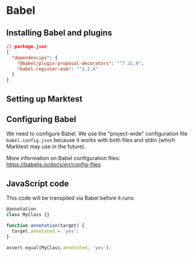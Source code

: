 # Babel

## Installing Babel and plugins

<!--marktest skip-->
```json
// package.json
{
  "dependencies": {
    "@babel/plugin-proposal-decorators": "^7.21.0",
    "babel-register-esm": "^1.2.4"
  }
}
```

## Setting up Marktest

<!--marktest config:
{
  "lang": {
    "js": {
      "extends": "babel",
    },
  },
}
-->

## Configuring Babel

We need to configure Babel. We use the “project-wide” configuration file `babel.config.json` because it works with both files and stdin (which Marktest may use in the future).

More information on Babel configuration files: https://babeljs.io/docs/en/config-files

<!--marktest writeInner="babel.config.json" body:
{
  "plugins": [
    ["@babel/plugin-proposal-decorators", {"version": "2022-03"}]
  ]
}
-->

## JavaScript code

This code will be transpiled via Babel before it runs:

```js
@annotation
class MyClass {}

function annotation(target) {
  target.annotated = 'yes';
}

assert.equal(MyClass.annotated, 'yes');
```
